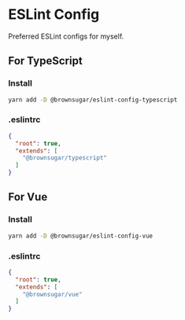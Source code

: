 # ESLint Config

Preferred ESLint configs for myself.

## For TypeScript

### Install

```bash
yarn add -D @brownsugar/eslint-config-typescript
```

### .eslintrc

```json
{
  "root": true,
  "extends": [
    "@brownsugar/typescript"
  ]
}
```

## For Vue

### Install

```bash
yarn add -D @brownsugar/eslint-config-vue
```

### .eslintrc

```json
{
  "root": true,
  "extends": [
    "@brownsugar/vue"
  ]
}
```
